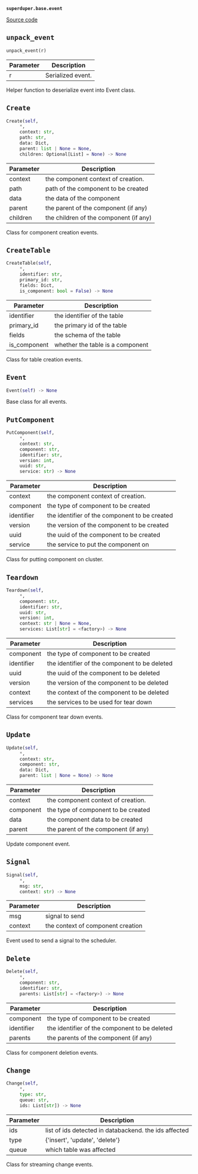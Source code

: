 **`superduper.base.event`** 

[Source code](https://github.com/superduper-io/superduper/blob/main/superduper/base/event.py)

## `unpack_event` 

```python
unpack_event(r)
```
| Parameter | Description |
|-----------|-------------|
| r | Serialized event. |

Helper function to deserialize event into Event class.

## `Create` 

```python
Create(self,
     *,
     context: str,
     path: str,
     data: Dict,
     parent: list | None = None,
     children: Optional[List] = None) -> None
```
| Parameter | Description |
|-----------|-------------|
| context | the component context of creation. |
| path | path of the component to be created |
| data | the data of the component |
| parent | the parent of the component (if any) |
| children | the children of the component (if any) |

Class for component creation events.

## `CreateTable` 

```python
CreateTable(self,
     *,
     identifier: str,
     primary_id: str,
     fields: Dict,
     is_component: bool = False) -> None
```
| Parameter | Description |
|-----------|-------------|
| identifier | the identifier of the table |
| primary_id | the primary id of the table |
| fields | the schema of the table |
| is_component | whether the table is a component |

Class for table creation events.

## `Event` 

```python
Event(self) -> None
```
Base class for all events.

## `PutComponent` 

```python
PutComponent(self,
     *,
     context: str,
     component: str,
     identifier: str,
     version: int,
     uuid: str,
     service: str) -> None
```
| Parameter | Description |
|-----------|-------------|
| context | the component context of creation. |
| component | the type of component to be created |
| identifier | the identifier of the component to be created |
| version | the version of the component to be created |
| uuid | the uuid of the component to be created |
| service | the service to put the component on |

Class for putting component on cluster.

## `Teardown` 

```python
Teardown(self,
     *,
     component: str,
     identifier: str,
     uuid: str,
     version: int,
     context: str | None = None,
     services: List[str] = <factory>) -> None
```
| Parameter | Description |
|-----------|-------------|
| component | the type of component to be created |
| identifier | the identifier of the component to be deleted |
| uuid | the uuid of the component to be deleted |
| version | the version of the component to be deleted |
| context | the context of the component to be deleted |
| services | the services to be used for tear down |

Class for component tear down events.

## `Update` 

```python
Update(self,
     *,
     context: str,
     component: str,
     data: Dict,
     parent: list | None = None) -> None
```
| Parameter | Description |
|-----------|-------------|
| context | the component context of creation. |
| component | the type of component to be created |
| data | the component data to be created |
| parent | the parent of the component (if any) |

Update component event.

## `Signal` 

```python
Signal(self,
     *,
     msg: str,
     context: str) -> None
```
| Parameter | Description |
|-----------|-------------|
| msg | signal to send |
| context | the context of component creation |

Event used to send a signal to the scheduler.

## `Delete` 

```python
Delete(self,
     *,
     component: str,
     identifier: str,
     parents: List[str] = <factory>) -> None
```
| Parameter | Description |
|-----------|-------------|
| component | the type of component to be created |
| identifier | the identifier of the component to be deleted |
| parents | the parents of the component (if any) |

Class for component deletion events.

## `Change` 

```python
Change(self,
     *,
     type: str,
     queue: str,
     ids: List[str]) -> None
```
| Parameter | Description |
|-----------|-------------|
| ids | list of ids detected in databackend. the ids affected |
| type | {'insert', 'update', 'delete'} |
| queue | which table was affected |

Class for streaming change events.

